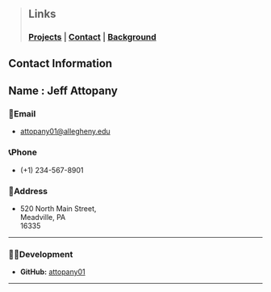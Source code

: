>## Links 
> ### [Projects](lab5projects.md) | [Contact](lab5projects.md) | [Background](lab5professionalbg.md)
>##

## Contact Information

## Name : Jeff Attopany

### 📧Email
- [attopany01@allegheny.edu](mailto:attopany01@allegheny.edu)

### 📞Phone
- (+1) 234-567-8901


### 📍Address
- 520 North Main Street,  
Meadville, PA  
16335

---

### 🧑‍💻Development
- **GitHub:** [attopany01](https://github.com/attopany01)

---